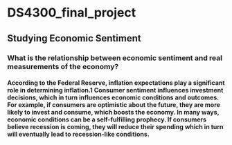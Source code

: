 # DS4300_final_project
## Studying Economic Sentiment
### What is the relationship between economic sentiment and real measurements of the economy? 
#### According to the Federal Reserve, inflation expectations play a significant role in determining inflation.1 Consumer sentiment influences investment decisions, which in turn influences economic conditions and outcomes. For example, if consumers are optimistic about the future, they are more likely to invest and consume, which boosts the economy. In many ways, economic conditions can be a self-fulfilling prophecy. If consumers believe recession is coming, they will reduce their spending which in turn will eventually lead to recession-like conditions.
